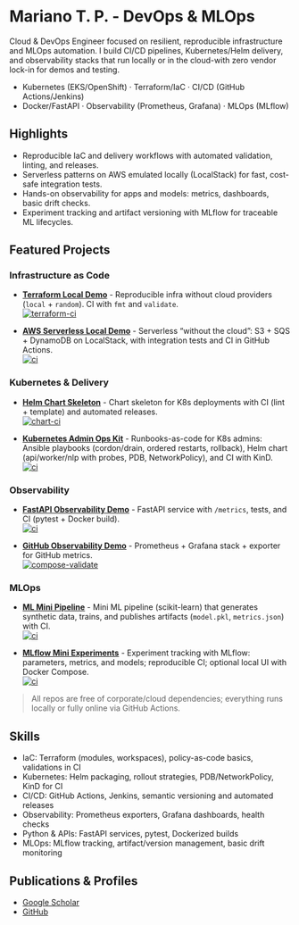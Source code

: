 # Mariano T. P. - DevOps & MLOps

Cloud & DevOps Engineer focused on resilient, reproducible infrastructure and MLOps automation. I build CI/CD pipelines, Kubernetes/Helm delivery, and observability stacks that run locally or in the cloud-with zero vendor lock-in for demos and testing.

- Kubernetes (EKS/OpenShift) · Terraform/IaC · CI/CD (GitHub Actions/Jenkins)  
- Docker/FastAPI · Observability (Prometheus, Grafana) · MLOps (MLflow)

## Highlights
- Reproducible IaC and delivery workflows with automated validation, linting, and releases.
- Serverless patterns on AWS emulated locally (LocalStack) for fast, cost-safe integration tests.
- Hands-on observability for apps and models: metrics, dashboards, basic drift checks.
- Experiment tracking and artifact versioning with MLflow for traceable ML lifecycles.

## Featured Projects

### Infrastructure as Code
- **[Terraform Local Demo](https://github.com/mariano-tp/terraform-local-demo)** - Reproducible infra without cloud providers (`local` + `random`). CI with `fmt` and `validate`.  
  [![terraform-ci](https://github.com/mariano-tp/terraform-local-demo/actions/workflows/terraform-ci.yml/badge.svg?branch=main&style=flat-square)](https://github.com/mariano-tp/terraform-local-demo/actions/workflows/terraform-ci.yml)

- **[AWS Serverless Local Demo](https://github.com/mariano-tp/aws-serverless-local-demo)** - Serverless “without the cloud”: S3 + SQS + DynamoDB on LocalStack, with integration tests and CI in GitHub Actions.  
  [![ci](https://github.com/mariano-tp/aws-serverless-local-demo/actions/workflows/ci.yml/badge.svg?branch=main&style=flat-square)](https://github.com/mariano-tp/aws-serverless-local-demo/actions/workflows/ci.yml)

### Kubernetes & Delivery
- **[Helm Chart Skeleton](https://github.com/mariano-tp/helm-chart-skeleton)** - Chart skeleton for K8s deployments with CI (lint + template) and automated releases.  
  [![chart-ci](https://github.com/mariano-tp/helm-chart-skeleton/actions/workflows/chart-ci.yml/badge.svg?branch=main&style=flat-square)](https://github.com/mariano-tp/helm-chart-skeleton/actions/workflows/chart-ci.yml)

- **[Kubernetes Admin Ops Kit](https://github.com/mariano-tp/k8s-admin-ops-kit)** - Runbooks-as-code for K8s admins: Ansible playbooks (cordon/drain, ordered restarts, rollback), Helm chart (api/worker/nlp with probes, PDB, NetworkPolicy), and CI with KinD.  
  [![ci](https://github.com/mariano-tp/k8s-admin-ops-kit/actions/workflows/ci.yml/badge.svg?branch=main&style=flat-square)](https://github.com/mariano-tp/k8s-admin-ops-kit/actions/workflows/ci.yml)

### Observability
- **[FastAPI Observability Demo](https://github.com/mariano-tp/fastapi-observability-demo)** - FastAPI service with `/metrics`, tests, and CI (pytest + Docker build).  
  [![ci](https://github.com/mariano-tp/fastapi-observability-demo/actions/workflows/ci.yml/badge.svg?branch=main&style=flat-square)](https://github.com/mariano-tp/fastapi-observability-demo/actions/workflows/ci.yml)

- **[GitHub Observability Demo](https://github.com/mariano-tp/github-observability-demo)** - Prometheus + Grafana stack + exporter for GitHub metrics.  
  [![compose-validate](https://github.com/mariano-tp/github-observability-demo/actions/workflows/compose-validate.yml/badge.svg?branch=main&style=flat-square)](https://github.com/mariano-tp/github-observability-demo/actions/workflows/compose-validate.yml)

### MLOps
- **[ML Mini Pipeline](https://github.com/mariano-tp/ml-mini-pipeline)** - Mini ML pipeline (scikit-learn) that generates synthetic data, trains, and publishes artifacts (`model.pkl`, `metrics.json`) with CI.  
  [![ci](https://github.com/mariano-tp/ml-mini-pipeline/actions/workflows/ci.yml/badge.svg?branch=main&style=flat-square)](https://github.com/mariano-tp/ml-mini-pipeline/actions/workflows/ci.yml)

- **[MLflow Mini Experiments](https://github.com/mariano-tp/mlflow-mini-experiments)** - Experiment tracking with MLflow: parameters, metrics, and models; reproducible CI; optional local UI with Docker Compose.  
  [![ci](https://github.com/mariano-tp/mlflow-mini-experiments/actions/workflows/ci.yml/badge.svg?branch=main&style=flat-square)](https://github.com/mariano-tp/mlflow-mini-experiments/actions/workflows/ci.yml)

> All repos are free of corporate/cloud dependencies; everything runs locally or fully online via GitHub Actions.

## Skills
- IaC: Terraform (modules, workspaces), policy-as-code basics, validations in CI
- Kubernetes: Helm packaging, rollout strategies, PDB/NetworkPolicy, KinD for CI
- CI/CD: GitHub Actions, Jenkins, semantic versioning and automated releases
- Observability: Prometheus exporters, Grafana dashboards, health checks
- Python & APIs: FastAPI services, pytest, Dockerized builds
- MLOps: MLflow tracking, artifact/version management, basic drift monitoring

## Publications & Profiles
- [Google Scholar](https://scholar.google.com/citations?hl=en&user=FCQXlNMAAAAJ)  
- [GitHub](https://github.com/mariano-tp/academic-impact)
